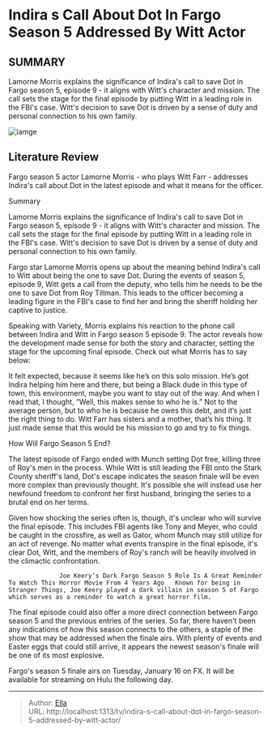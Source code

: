 # Indira s Call About Dot In Fargo Season 5 Addressed By Witt Actor


## SUMMARY 



  Lamorne Morris explains the significance of Indira&#39;s call to save Dot in Fargo season 5, episode 9 - it aligns with Witt&#39;s character and mission.   The call sets the stage for the final episode by putting Witt in a leading role in the FBI&#39;s case.   Witt&#39;s decision to save Dot is driven by a sense of duty and personal connection to his own family.  

![iamge](https://static1.srcdn.com/wordpress/wp-content/uploads/2024/01/screen-shot-2024-01-11-at-8-55-47-am.jpg)

## Literature Review
Fargo season 5 actor Lamorne Morris - who plays Witt Farr - addresses Indira&#39;s call about Dot in the latest episode and what it means for the officer.





Summary

  Lamorne Morris explains the significance of Indira&#39;s call to save Dot in Fargo season 5, episode 9 - it aligns with Witt&#39;s character and mission.   The call sets the stage for the final episode by putting Witt in a leading role in the FBI&#39;s case.   Witt&#39;s decision to save Dot is driven by a sense of duty and personal connection to his own family.  







Fargo star Lamorne Morris opens up about the meaning behind Indira&#39;s call to Witt about being the one to save Dot. During the events of season 5, episode 9, Witt gets a call from the deputy, who tells him he needs to be the one to save Dot from Roy Tillman. This leads to the officer becoming a leading figure in the FBI&#39;s case to find her and bring the sheriff holding her captive to justice.

Speaking with Variety, Morris explains his reaction to the phone call between Indira and Witt in Fargo season 5 episode 9. The actor reveals how the development made sense for both the story and character, setting the stage for the upcoming final episode. Check out what Morris has to say below:


It felt expected, because it seems like he’s on this solo mission. He’s got Indira helping him here and there, but being a Black dude in this type of town, this environment, maybe you want to stay out of the way. And when I read that, I thought, “Well, this makes sense to who he is.” Not to the average person, but to who he is because he owes this debt, and it’s just the right thing to do. Witt Farr has sisters and a mother, that’s his thing. It just made sense that this would be his mission to go and try to fix things.






 How Will Fargo Season 5 End? 
          

The latest episode of Fargo ended with Munch setting Dot free, killing three of Roy&#39;s men in the process. While Witt is still leading the FBI onto the Stark County sheriff&#39;s land, Dot&#39;s escape indicates the season finale will be even more complex than previously thought. It&#39;s possible she will instead use her newfound freedom to confront her first husband, bringing the series to a brutal end on her terms.

Given how shocking the series often is, though, it&#39;s unclear who will survive the final episode. This includes FBI agents like Tony and Meyer, who could be caught in the crossfire, as well as Gator, whom Munch may still utilize for an act of revenge. No matter what events transpire in the final episode, it&#39;s clear Dot, Witt, and the members of Roy&#39;s ranch will be heavily involved in the climactic confrontation.




                  Joe Keery’s Dark Fargo Season 5 Role Is A Great Reminder To Watch This Horror Movie From 4 Years Ago   Known for being in Stranger Things, Joe Keery played a dark villain in season 5 of Fargo which serves as a reminder to watch a great horror film.    

The final episode could also offer a more direct connection between Fargo season 5 and the previous entries of the series. So far, there haven&#39;t been any indications of how this season connects to the others, a staple of the show that may be addressed when the finale airs. With plenty of events and Easter eggs that could still arrive, it appears the newest season&#39;s finale will be one of its most explosive.



Fargo&#39;s season 5 finale airs on Tuesday, January 16 on FX. It will be available for streaming on Hulu the following day.






---

> Author: [Ella](https://instagram.hk.cn/)  
> URL: http://localhost:1313/tv/indira-s-call-about-dot-in-fargo-season-5-addressed-by-witt-actor/  


